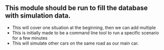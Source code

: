 ## This module should be run to fill the database with simulation data.
* This will cover one situation at the beginning, then we can add multiple
* This is initially made to be a command line tool to run a specific scenario for a few minutes
* This will simulate other cars on the same road as our main car.
